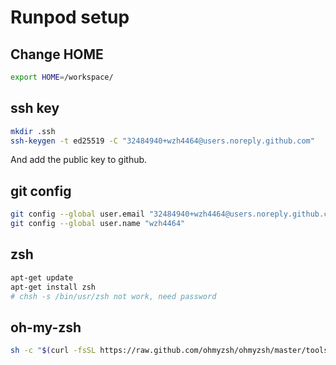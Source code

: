 # Runpod setup

## Change HOME

```bash
export HOME=/workspace/
```

## ssh key

```bash
mkdir .ssh
ssh-keygen -t ed25519 -C "32484940+wzh4464@users.noreply.github.com"
```

And add the public key to github.

## git config

```bash
git config --global user.email "32484940+wzh4464@users.noreply.github.com"
git config --global user.name "wzh4464"
```

## zsh

```bash
apt-get update
apt-get install zsh
# chsh -s /bin/usr/zsh not work, need password
```

## oh-my-zsh

```bash
sh -c "$(curl -fsSL https://raw.github.com/ohmyzsh/ohmyzsh/master/tools/install.sh)"
```
